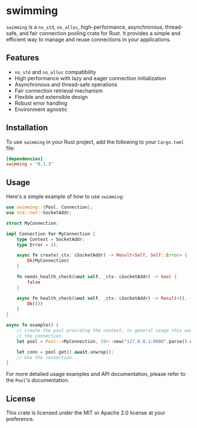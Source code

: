 # swimming

`swimming` is a `no_std`, `no_alloc`, high-performance, asynchronous, thread-safe, and fair connection pooling crate for
Rust. It provides a simple and efficient way to manage and reuse connections in your applications.

## Features

- `no_std` and `no_alloc` compatibility
- High performance with lazy and eager connection initialization
- Asynchronous and thread-safe operations
- Fair connection retrieval mechanism
- Flexible and extensible design
- Robust error handling
- Environment agnostic

## Installation

To use `swimming` in your Rust project, add the following to your `Cargo.toml` file:

```toml
[dependencies]
swimming = "0.1.3"
```

## Usage

Here's a simple example of how to use `swimming`:
```rust
use swimming::{Pool, Connection};
use std::net::SocketAddr;

struct MyConnection;

impl Connection for MyConnection {
    type Context = SocketAddr;
    type Error = ();

    async fn create(_ctx: &SocketAddr) -> Result<Self, Self::Error> {
        Ok(MyConnection)
    }

    fn needs_health_check(&mut self, _ctx: &SocketAddr) -> bool {
        false
    }

    async fn health_check(&mut self, _ctx: &SocketAddr) -> Result<(), ()> {
        Ok(())
    }
}

async fn example() {
    // create the pool providing the context, in general usage this would be details primarily pertinent to creating
    // the connection. 
    let pool = Pool::<MyConnection, 10>::new("127.0.0.1:8080".parse().unwrap());

    let conn = pool.get().await.unwrap();
    // Use the connection...
}
```

For more detailed usage examples and API documentation, please refer to the `Pool`'s documentation.

## License

This crate is licensed under the MIT or Apache 2.0 license at your preference.


